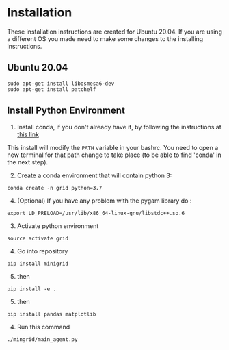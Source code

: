 # Installation

These installation instructions are created for Ubuntu 20.04. If you are using a different OS you made need to make some changes to the installing instructions. 


## Ubuntu 20.04

```
sudo apt-get install libosmesa6-dev
sudo apt-get install patchelf
```


## Install Python Environment

1. Install conda, if you don't already have it, by following the instructions at [this link](https://docs.conda.io/projects/conda/en/latest/user-guide/install/)

This install will modify the `PATH` variable in your bashrc.
You need to open a new terminal for that path change to take place (to be able to find 'conda' in the next step).

2. Create a conda environment that will contain python 3:
```
conda create -n grid python=3.7
```
4. (Optional) If you have any problem with the pygam library do :
```
export LD_PRELOAD=/usr/lib/x86_64-linux-gnu/libstdc++.so.6
```
3. Activate python environment
```
source activate grid
```
4. Go into repository 
```
pip install minigrid
```
5. then
```
pip install -e .
```

5. then
```
pip install pandas matplotlib
```
4. Run this command
```
./mingrid/main_agent.py
```